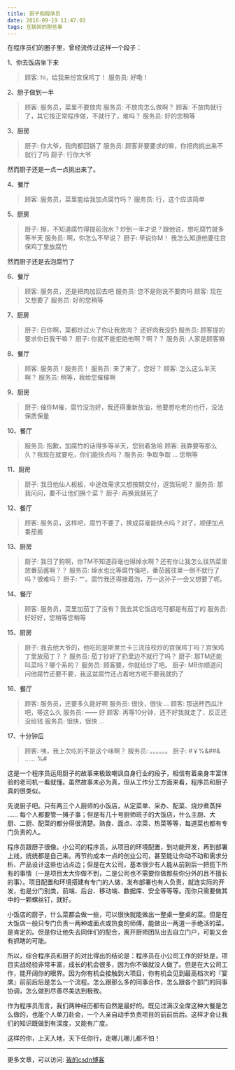 ```yaml
---
title: 厨子和程序员
date: 2016-09-19 11:47:03
tags: 互联网的那些事
---
```


在程序员们的圈子里，曾经流传过这样一个段子：

1、你去饭店坐下来 
> 顾客: hi，给我来份宫保鸡丁！ 
> 服务员: 好嘞！ 

2、厨子做到一半 

<!--more-->

> 顾客: 服务员，菜里不要放肉 
> 服务员: 不放肉怎么做啊？ 
> 顾客: 不放肉就行了，其它按正常程序做，不就行了，难吗？ 
> 服务员: 好的您稍等 

3、厨房 
> 厨子: 你大爷，我肉都回锅了 
> 服务员: 顾客非要要求的嘛，你把肉挑出来不就行了吗 
> 厨子: 行你大爷

然而厨子还是一点一点挑出来了。

4、餐厅 
> 顾客: 服务员，菜里能给我加点腐竹吗？ 
> 服务员: 行，这个应该简单

5、厨房 
> 厨子: 擦，不知道腐竹得提前泡水？炒到一半才说？跟他说，想吃腐竹就多等半天 
> 服务员: 啊，你怎么不早说？ 
> 厨子: 早说你M！ 我怎么知道他要往宫保鸡丁里放腐竹 

然而厨子还是去泡腐竹了 

6、餐厅 
> 顾客: 服务员，还是把肉加回去吧 
> 服务员: 您不是刚说不要肉吗 
> 顾客: 现在又想要了 
> 服务员: 好的您稍等 

7、厨房 
> 厨子: 日你啊，菜都炒过火了你让我放肉？ 还好肉我没扔 
> 服务员: 顾客提的要求你日我干嘛？ 
> 厨子: 你就不能拒绝他啊？啊？？ 
> 服务员: 人家是顾客嘛 

8、餐厅 
> 顾客: 服务员！服务员！ 
> 服务员: 来了来了，您好？ 
> 顾客: 怎么这么半天啊？ 
> 服务员: 稍等，我给您催催啊 

9、厨房 
> 厨子: 催你M催，腐竹没泡好，我还得重新放油，他要想吃老的也行，没法保质保量 

10、餐厅 
> 服务员: 抱歉，加腐竹的话得多等半天，您别着急哈 
> 顾客: 我靠要等那么久？我现在就要吃，你们能快点吗？ 
> 服务员: 争取争取 … 您稍等

11、厨房 
> 厨子: 我日他仙人板板，中途改需求又想按期交付，逗我玩呢？ 
> 服务员: 那我问问，要不让他们换个菜？ 
> 厨子: 再换我就死了 

12、餐厅 
> 顾客: 服务员，这样吧，腐竹不要了，换成蒜毫能快点吗？对了，顺便加点番茄酱 

13、厨房 
> 厨子: 我日了狗啊，你TM不知道蒜毫也得焯水啊？还有你让我怎么往热菜里放番茄酱啊？？ 
> 服务员: 焯水也比等腐竹强吧，番茄酱往里一倒不就行了吗？很难吗？ 
> 厨子: 艹。腐竹我还得接着泡，万一这孙子一会又想要了呢。 

14、餐厅 
> 顾客: 服务员，菜里加茄丁了没有？我去其它饭店吃可都是有茄丁的 
> 服务员: 好好好，您稍等您稍等 

15、厨房 
> 厨子: 我去他大爷的，他吃的是斯里兰卡三流技校炒的宫保鸡丁吗？宫保鸡丁里放茄丁？？ 
> 服务员: 茄丁抄好了扔里边不就行了吗？ 
> 厨子: 那TM还能叫菜吗？哪个系的？ 
> 服务员: 顾客要，你就给炒了吧。 
> 厨子: MB你顺道问问他腐竹还要不要，我这盆腐竹还占着地方呢不要我就扔了 

16、餐厅 
> 顾客: 服务员，还要多久能好啊 
> 服务员: 很快，很快 … 
> 顾客: 那送杯西瓜汁吧，等这么久 
> 服务员: —— 好 
> 顾客: 再等10分钟，还不好我就走了，反正还没给钱 
> 服务员: 很快，很快 … 

17、十分钟后 
> 顾客: 咦，我上次吃的不是这个味啊？ 
> 服务员: 。。。。。。 
> 厨子: #￥%&*##*& …… %#

这是一个程序员运用厨子的故事来极致嘲讽自身行业的段子，相信有着亲身丰富体验的老司机一看就懂。虽然故事未必为真，但从工作分工方面来看，程序员和厨子真的很类似。

先说厨子吧。只有两三个人厨师的小饭店，从定菜单、采办、配菜、烧炒煮蒸拌 …… 每个人都要管一摊子事；但是有几十号厨师班子的大饭店，什么主厨、大厨、二厨、配菜的都分得很清楚。熟食、面点、凉菜、热菜等等，每道菜也都有专门负责的人。

程序员跟厨子很像。小公司的程序员，从项目的环境配置，到功能开发，再到部署上线，统统都是自己来。再节约成本一点的创业公司，甚至能让你动不动和需求分析、产品设计这些也沾点边；但是在大公司，基本很少有人能从前到后一把揽下所有的事情（一是项目太大你做不到，二是公司也不需要你做那些你分外的且不擅长的事）。项目配置和环境搭建有专门的人做，发布部署也有人负责，就连实际的开发，也是分门别类，前端、后台、移动端、数据库、安全等等等。而你只需要做其中的一颗螺丝钉，就好。

小饭店的厨子，什么菜都会做一些，可以很快就能做出一整桌一整桌的菜。但是在大饭店一般只专门负责一两种或面点或热食的师傅，能做出一两道一手绝活的菜，是肯定的。但是你让他失去同伴们的配合，离开厨师团队出去自立门户，可能又会有抓瞎的可能。

所以，综合程序员和厨子的对比得出的结论是：程序员在小公司工作的好处是，项目实战经验非常丰富，成长的机会很多，因为你不做就没人做了。但是在大公司工作，能开阔你的眼界。因为你有机会接触到大项目，你有机会见到最高档次的『宴席』前前后后是怎么一个流程。怎么跟那么多的同事合作，怎么跟各个部门的同事协调，怎么做到尽善尽美达到极致。

作为程序员而言，我们两种经历都有自然是最好的。既见过满汉全席这种大餐是怎么做的，也能个人单刀赴会，一个人亲自动手负责项目的前前后后。这样才会让我们的知识既做到有深度，又能有广度。

这样的你，上天入地，天下任你行，走哪儿哪儿都不怕！

***

更多文章，可以访问: [我的csdn博客](http://blog.csdn.net/u014326381/article)












